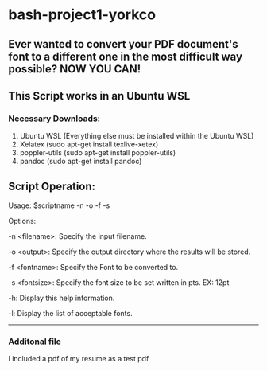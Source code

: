 # bash-project1-yorkco
 
<h2>Ever wanted to convert your PDF document's font to a different one in the most difficult way possible?
NOW YOU CAN!</h2>

This Script works in an Ubuntu WSL
---

<h3>Necessary Downloads:</h3>

1. Ubuntu WSL (Everything else must be installed within the Ubuntu WSL)
2. Xelatex (sudo apt-get install texlive-xetex)
3. poppler-utils (sudo apt-get install poppler-utils)
4. pandoc (sudo apt-get install pandoc)

<h2>Script Operation:</h2>

Usage: $scriptname -n <filename> -o <output> -f <fontname> -s <fontsize>

Options:

  -n \<filename>: Specify the input filename.

  -o \<output>: Specify the output directory where the results will be stored.

  -f \<fontname>: Specify the Font to be converted to.

  -s \<fontsize>: Specify the font size to be set written in pts. EX: 12pt

  -h: Display this help information.

  -l: Display the list of acceptable fonts.

---
<h3>Additonal file</h3>
I included a pdf of my resume as a test pdf 

